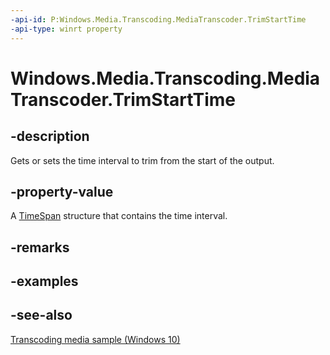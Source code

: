 ```yaml
---
-api-id: P:Windows.Media.Transcoding.MediaTranscoder.TrimStartTime
-api-type: winrt property
---
```


<!-- Property syntax
public Windows.Foundation.TimeSpan TrimStartTime { get;  set; }
-->

# Windows.Media.Transcoding.MediaTranscoder.TrimStartTime

## -description
Gets or sets the time interval to trim from the start of the output.

## -property-value
A [TimeSpan](../windows.foundation/timespan.md) structure that contains the time interval.

## -remarks

## -examples

## -see-also
[Transcoding media sample (Windows 10)](https://github.com/Microsoft/Windows-universal-samples/tree/master/Samples/MediaTranscoding)

